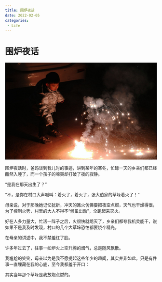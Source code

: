 ```yaml
---
title: 围炉夜话
date: 2022-02-05
categories:
 - Life
---
```


<!---->

# 围炉夜话

![img](./assets/o&rf=viewer_311.jpeg)

围炉夜话时，爸妈谈到我儿时的事迹，讲到某年的寒冬，忙碌一天的乡亲们都已经酣然入睡了，而一个孩子的啼哭却打破了夜的寂静。

 “是我在那天出生了？”

 “不，是你在村口大声喊叫：着火了，着火了，张大伯家的草垛着火了！” 

母亲说，对于那晚她记忆犹新，冲天的篝火仿佛要把夜空点燃，天气也干燥得很，为了控制火势，村里的大人不得不“倾巢出动”，全跑起来灭火。 

好在人多力量大，忙活一阵子之后，火很快就熄灭了，乡亲们都夸我机灵能干，说如果不是我及时发现，村口的几个大草垛恐怕都要烧个精光。 

在母亲的讲述中，我不禁羞红了脸。 

许多年过去了，往事一如炉火上空升腾的烟气，总是随风飘散。 

我尴尬的笑笑，母亲以为是我不愿提起这些年少的趣闻，其实并非如此。只是有件事一直埋藏在我的心底，至今我都羞于开口： 

其实当年那个草垛是我放炮点燃的。

